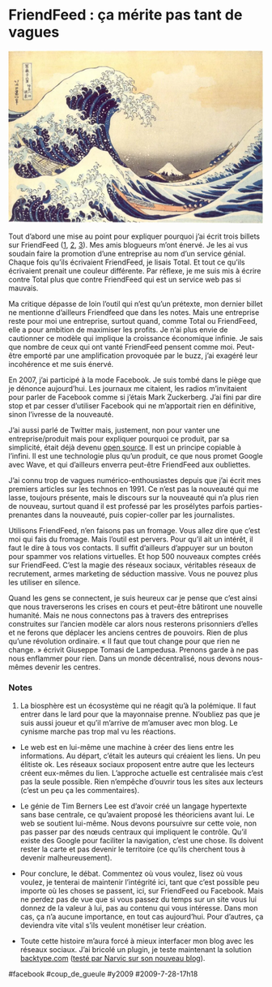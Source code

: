 # FriendFeed : ça mérite pas tant de vagues

![](_i/Hokusai1.webp)

Tout d’abord une mise au point pour expliquer pourquoi j’ai écrit trois billets sur FriendFeed ([1](facebook-et-friendfeed-la-strategie-de-l%e2%80%99enfermement.md), [2](friendfeed-ou-la-dissolution-de-la-conscience.md), [3](facebook-et-friendfeed-tueurs-de-reves.md)). Mes amis blogueurs m’ont énervé. Je les ai vus soudain faire la promotion d’une entreprise au nom d’un service génial. Chaque fois qu’ils écrivaient FriendFeed, je lisais Total. Et tout ce qu’ils écrivaient prenait une couleur différente. Par réflexe, je me suis mis à écrire contre Total plus que contre FriendFeed qui est un service web pas si mauvais.

Ma critique dépasse de loin l’outil qui n’est qu’un prétexte, mon dernier billet ne mentionne d’ailleurs Friendfeed que dans les notes. Mais une entreprise reste pour moi une entreprise, surtout quand, comme Total ou FriendFeed, elle a pour ambition de maximiser les profits. Je n’ai plus envie de cautionner ce modèle qui implique la croissance économique infinie. Je sais que nombre de ceux qui ont vanté FriendFeed pensent comme moi. Peut-être emporté par une amplification provoquée par le buzz, j’ai exagéré leur incohérence et me suis énervé.

En 2007, j’ai participé à la mode Facebook. Je suis tombé dans le piège que je dénonce aujourd’hui. Les journaux me citaient, les radios m’invitaient pour parler de Facebook comme si j’étais Mark Zuckerberg. J’ai fini par dire stop et par cesser d’utiliser Facebook qui ne m’apportait rien en définitive, sinon l’ivresse de la nouveauté.

J’ai aussi parlé de Twitter mais, justement, non pour vanter une entreprise/produit mais pour expliquer pourquoi ce produit, par sa simplicité, était déjà devenu [open source](http://identi.ca/). Il est un principe copiable à l’infini. Il est une technologie plus qu’un produit, ce que nous promet Google avec Wave, et qui d’ailleurs enverra peut-être FriendFeed aux oubliettes.

J’ai connu trop de vagues numérico-enthousiastes depuis que j’ai écrit mes premiers articles sur les technos en 1991. Ce n’est pas la nouveauté qui me lasse, toujours présente, mais le discours sur la nouveauté qui n’a plus rien de nouveau, surtout quand il est professé par les prosélytes parfois parties-prenantes dans la nouveauté, puis copier-coller par les journalistes.

Utilisons FriendFeed, n’en faisons pas un fromage. Vous allez dire que c’est moi qui fais du fromage. Mais l’outil est pervers. Pour qu’il ait un intérêt, il faut le dire à tous vos contacts. Il suffit d’ailleurs d’appuyer sur un bouton pour spammer vos relations virtuelles. Et hop 500 nouveaux comptes créés sur FriendFeed. C’est la magie des réseaux sociaux, véritables réseaux de recrutement, armes marketing de séduction massive. Vous ne pouvez plus les utiliser en silence.

Quand les gens se connectent, je suis heureux car je pense que c’est ainsi que nous traverserons les crises en cours et peut-être bâtiront une nouvelle humanité. Mais ne nous connectons pas à travers des entreprises construites sur l’ancien modèle car alors nous resterons prisonniers d’elles et ne ferons que déplacer les anciens centres de pouvoirs. Rien de plus qu’une révolution ordinaire. « Il faut que tout change pour que rien ne change. » écrivit Giuseppe Tomasi de Lampedusa. Prenons garde à ne pas nous enflammer pour rien. Dans un monde décentralisé, nous devons nous-mêmes devenir les centres.

### Notes

1. La biosphère est un écosystème qui ne réagit qu’à la polémique. Il faut entrer dans le lard pour que la mayonnaise prenne. N’oubliez pas que je suis aussi joueur et qu’il m’arrive de m’amuser avec mon blog. Le cynisme marche pas trop mal vu les réactions.

- Le web est en lui-même une machine à créer des liens entre les informations. Au départ, c’était les auteurs qui créaient les liens. Un peu élitiste ok. Les réseaux sociaux proposent entre autre que les lecteurs créent eux-mêmes du lien. L’approche actuelle est centralisée mais c’est pas la seule possible. Rien n’empêche d’ouvrir tous les sites aux lecteurs (c’est un peu ça les commentaires).

- Le génie de Tim Berners Lee est d’avoir créé un langage hypertexte sans base centrale, ce qu’avaient proposé les théoriciens avant lui. Le web se soutient lui-même. Nous devons poursuivre sur cette voie, non pas passer par des nœuds centraux qui impliquent le contrôle. Qu’il existe des Google pour faciliter la navigation, c’est une chose. Ils doivent rester la carte et pas devenir le territoire (ce qu’ils cherchent tous à devenir malheureusement).

- Pour conclure, le débat. Commentez où vous voulez, lisez où vous voulez, je tenterai de maintenir l’intégrité ici, tant que c’est possible peu importe où les choses se passent, ici, sur FriendFeed ou Facebook. Mais ne perdez pas de vue que si vous passez du temps sur un site vous lui donnez de la valeur à lui, pas au contenu qui vous intéresse. Dans mon cas, ça n’a aucune importance, en tout cas aujourd’hui. Pour d’autres, ça deviendra vite vital s’ils veulent monétiser leur création.

- Toute cette histoire m’aura forcé à mieux interfacer mon blog avec les réseaux sociaux. J’ai bricolé un plugin, je teste maintenant la solution [backtype.com](http://www.backtype.com/home) ([testé par Narvic sur son nouveau blog](http://narvic.fr/2009/07/ma-nouvelle-vie-sur-le-web/)).


#facebook #coup_de_gueule #y2009 #2009-7-28-17h18
